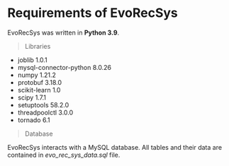 # Requirements of EvoRecSys 

EvoRecSys was written in **Python 3.9**.

> Libraries

* joblib	                1.0.1
* mysql-connector-python	8.0.26	
* numpy	                  1.21.2	
* protobuf	              3.18.0	
* scikit-learn	          1.0
* scipy	                  1.7.1	
* setuptools	            58.2.0	
* threadpoolctl	          3.0.0	
* tornado	                6.1	

> Database

EvoRecSys interacts with a MySQL database. All tables and their data are contained in _evo_rec_sys_data.sql_ file.
